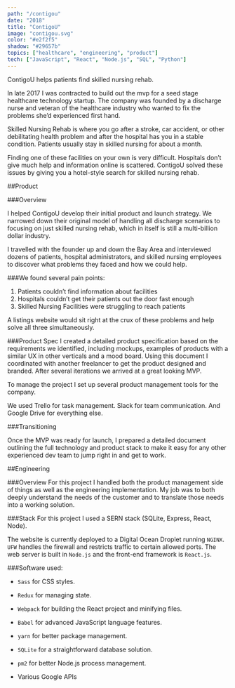 ```yaml
---
path: "/contigou"
date: "2018"
title: "ContigoU"
image: "contigou.svg"
color: "#e2f2f5"
shadow: "#29657b"
topics: ["healthcare", "engineering", "product"]
tech: ["JavaScript", "React", "Node.js", "SQL", "Python"]
---
```


ContigoU helps patients find skilled nursing rehab.

In late 2017 I was contracted to build out the mvp for a seed stage healthcare technology startup. The company was founded by a discharge nurse and veteran of the healthcare industry who wanted to fix the problems she’d experienced first hand.

Skilled Nursing Rehab is where you go after a stroke, car accident, or other debilitating health problem and after the hospital has you in a stable condition. Patients usually stay in skilled nursing for about a month.

Finding one of these facilities on your own is very difficult. Hospitals don’t give much help and information online is scattered. ContigoU solved these issues by giving you a hotel-style search for skilled nursing rehab.

##Product

###Overview

I helped ContigoU develop their initial product and launch strategy. We narrowed down their original model of handling all discharge scenarios to focusing on just skilled nursing rehab, which in itself is still a multi-billion dollar industry.

I travelled with the founder up and down the Bay Area and interviewed dozens of patients, hospital administrators, and skilled nursing employees to discover what problems they faced and how we could help.

###We found several pain points:

1. Patients couldn’t find information about facilities
2. Hospitals couldn’t get their patients out the door fast enough
3. Skilled Nursing Facilities were struggling to reach patients

A listings website would sit right at the crux of these problems and help solve all three simultaneously.

###Product Spec
I created a detailed product specification based on the requirements we identified, including mockups, examples of products with a similar UX in other verticals and a mood board. Using this document I coordinated with another freelancer to get the product designed and branded. After several iterations we arrived at a great looking MVP.

To manage the project I set up several product management tools for the company.

We used Trello for task management. Slack for team communication. And Google Drive for everything else.

###Transitioning

Once the MVP was ready for launch, I prepared a detailed document outlining the full technology and product stack to make it easy for any other experienced dev team to jump right in and get to work.


##Engineering

###Overview
For this project I handled both the product management side of things as well as the engineering implementation. My job was to both deeply understand the needs of the customer and to translate those needs into a working solution.

###Stack
For this project I used a SERN stack (SQLite, Express, React, Node).

The website is currently deployed to a Digital Ocean Droplet running `NGINX`.  `UFW` handles the firewall and restricts traffic to certain allowed ports. The web server is built in `Node.js` and the front-end framework is `React.js`.

###Software used:

* `Sass` for CSS styles.

* `Redux` for managing state.

* `Webpack` for building the React project and minifying files.

* `Babel` for advanced JavaScript language features.

* `yarn` for better package management.

* `SQLite` for a straightforward database solution.

* `pm2` for better Node.js process management.

* Various Google APIs

